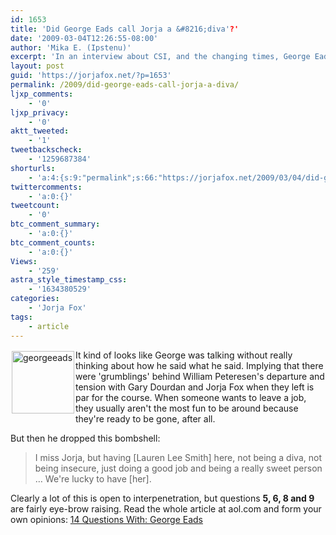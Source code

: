 ```yaml
---
id: 1653
title: 'Did George Eads call Jorja a &#8216;diva'?'
date: '2009-03-04T12:26:55-08:00'
author: 'Mika E. (Ipstenu)'
excerpt: 'In an interview about CSI, and the changing times, George Eads spoke, perhaps a little too candidly, about his former co-stars, and how things were on the set.'
layout: post
guid: 'https://jorjafox.net/?p=1653'
permalink: /2009/did-george-eads-call-jorja-a-diva/
ljxp_comments:
    - '0'
ljxp_privacy:
    - '0'
aktt_tweeted:
    - '1'
tweetbackscheck:
    - '1259687384'
shorturls:
    - 'a:4:{s:9:"permalink";s:66:"https://jorjafox.net/2009/03/04/did-george-eads-call-jorja-a-diva/";s:7:"tinyurl";s:25:"http://tinyurl.com/bhq5jk";s:4:"isgd";s:18:"http://is.gd/52WaT";s:5:"bitly";s:20:"http://bit.ly/6zUm2x";}'
twittercomments:
    - 'a:0:{}'
tweetcount:
    - '0'
btc_comment_summary:
    - 'a:0:{}'
btc_comment_counts:
    - 'a:0:{}'
Views:
    - '259'
astra_style_timestamp_css:
    - '1634380529'
categories:
    - 'Jorja Fox'
tags:
    - article
---
```


<img src="//static.jorjafox.net/wordpress/2009/03/georgeeads-100x100.jpg" alt="georgeeads" title="georgeeads" width="100" height="100" class="alignleft size-thumbnail wp-image-1654" style="float:left;margin:2px;" /> It kind of looks like George was talking without really thinking about how he said what he said.  Implying that there were 'grumblings' behind William Peteresen's departure and tension with Gary Dourdan and Jorja Fox when they left is par for the course.  When someone wants to leave a job, they usually aren't the most fun to be around because they're ready to be gone, after all.

But then he dropped this bombshell:
<blockquote>I miss Jorja, but having [Lauren Lee Smith] here, not being a diva, not being insecure, just doing a good job and being a really sweet person … We're lucky to have [her].</blockquote>

Clearly a lot of this is open to interpenetration, but questions **5, 6, 8 and 9** are fairly eye-brow raising.  Read the whole article at aol.com and form your own opinions: <a href="http://television.aol.com/insidetv/2009/03/03/14-questions-with-george-eads/">14 Questions With: George Eads</a>
